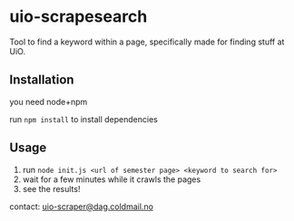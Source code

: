# uio-scrapesearch

Tool to find a keyword within a page, specifically made for finding stuff at UiO.

## Installation
you need node+npm

run ```npm install``` to install dependencies

## Usage

1. run ```node init.js <url of semester page> <keyword to search for>```
2. wait for a few minutes while it crawls the pages
3. see the results!


contact: uio-scraper@dag.coldmail.no
